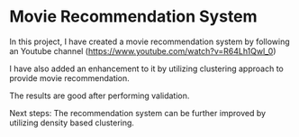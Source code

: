 # Movie Recommendation System

In this project, I have created a movie recommendation system by following an Youtube channel (https://www.youtube.com/watch?v=R64Lh1Qwl_0)

I have also added an enhancement to it by utilizing clustering approach to provide movie recommendation.

The results are good after performing validation.

Next steps: The recommendation system can be further improved by utilizing density based clustering.

